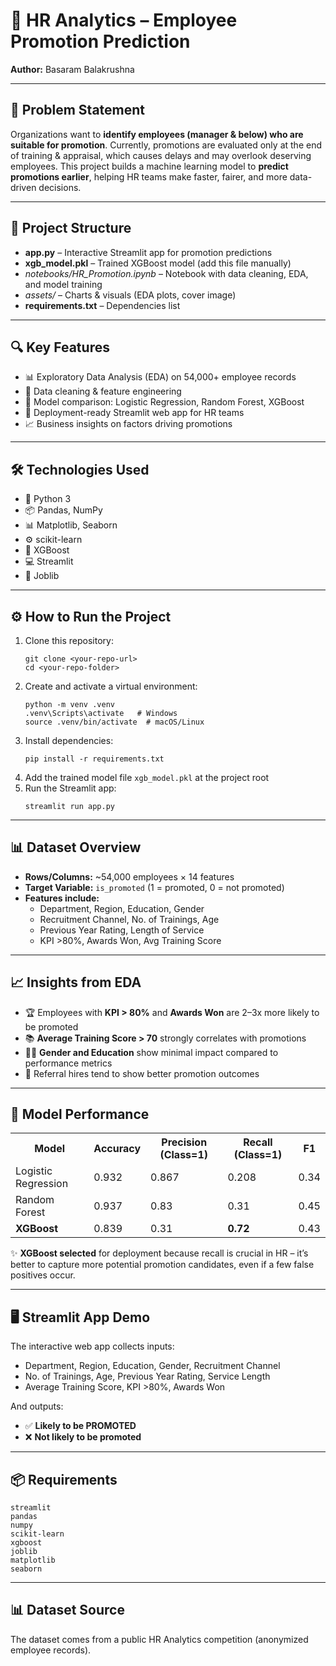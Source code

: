 <h1>🚀 HR Analytics – Employee Promotion Prediction</h1>

<p><strong>Author:</strong> Basaram Balakrushna</p>

---

<h2>🧠 Problem Statement</h2>
<p>
Organizations want to <strong>identify employees (manager & below) who are suitable for promotion</strong>.  
Currently, promotions are evaluated only at the end of training & appraisal, which causes delays and may overlook deserving employees.  
This project builds a machine learning model to <strong>predict promotions earlier</strong>, helping HR teams make faster, fairer, and more data-driven decisions.  
</p>

---

<h2>📂 Project Structure</h2>
<ul>
  <li><strong>app.py</strong> – Interactive Streamlit app for promotion predictions</li>
  <li><strong>xgb_model.pkl</strong> – Trained XGBoost model (add this file manually)</li>
  <li><em>notebooks/HR_Promotion.ipynb</em> – Notebook with data cleaning, EDA, and model training</li>
  <li><em>assets/</em> – Charts & visuals (EDA plots, cover image)</li>
  <li><strong>requirements.txt</strong> – Dependencies list</li>
</ul>

---

<h2>🔍 Key Features</h2>
<ul>
  <li>📊 Exploratory Data Analysis (EDA) on 54,000+ employee records</li>
  <li>🧹 Data cleaning & feature engineering</li>
  <li>🤖 Model comparison: Logistic Regression, Random Forest, XGBoost</li>
  <li>🎯 Deployment-ready Streamlit web app for HR teams</li>
  <li>📈 Business insights on factors driving promotions</li>
</ul>

---

<h2>🛠️ Technologies Used</h2>
<ul>
  <li>🐍 Python 3</li>
  <li>📦 Pandas, NumPy</li>
  <li>📊 Matplotlib, Seaborn</li>
  <li>⚙️ scikit-learn</li>
  <li>🌲 XGBoost</li>
  <li>💻 Streamlit</li>
  <li>💾 Joblib</li>
</ul>

---

<h2>⚙️ How to Run the Project</h2>
<ol>
  <li>Clone this repository:
    <pre><code>git clone &lt;your-repo-url&gt;
cd &lt;your-repo-folder&gt;</code></pre>
  </li>
  <li>Create and activate a virtual environment:
    <pre><code>python -m venv .venv
.venv\Scripts\activate   # Windows
source .venv/bin/activate  # macOS/Linux</code></pre>
  </li>
  <li>Install dependencies:
    <pre><code>pip install -r requirements.txt</code></pre>
  </li>
  <li>Add the trained model file <code>xgb_model.pkl</code> at the project root</li>
  <li>Run the Streamlit app:
    <pre><code>streamlit run app.py</code></pre>
  </li>
</ol>

---

<h2>📊 Dataset Overview</h2>
<ul>
  <li><strong>Rows/Columns:</strong> ~54,000 employees × 14 features</li>
  <li><strong>Target Variable:</strong> <code>is_promoted</code> (1 = promoted, 0 = not promoted)</li>
  <li><strong>Features include:</strong>
    <ul>
      <li>Department, Region, Education, Gender</li>
      <li>Recruitment Channel, No. of Trainings, Age</li>
      <li>Previous Year Rating, Length of Service</li>
      <li>KPI &gt;80%, Awards Won, Avg Training Score</li>
    </ul>
  </li>
</ul>

---

<h2>📈 Insights from EDA</h2>
<ul>
  <li>🏆 Employees with <strong>KPI > 80%</strong> and <strong>Awards Won</strong> are 2–3x more likely to be promoted</li>
  <li>📚 <strong>Average Training Score > 70</strong> strongly correlates with promotions</li>
  <li>👩‍💻 <strong>Gender and Education</strong> show minimal impact compared to performance metrics</li>
  <li>🔗 Referral hires tend to show better promotion outcomes</li>
</ul>



---

<h2>🤖 Model Performance</h2>

<table>
<tr><th>Model</th><th>Accuracy</th><th>Precision (Class=1)</th><th>Recall (Class=1)</th><th>F1</th></tr>
<tr><td>Logistic Regression</td><td>0.932</td><td>0.867</td><td>0.208</td><td>0.34</td></tr>
<tr><td>Random Forest</td><td>0.937</td><td>0.83</td><td>0.31</td><td>0.45</td></tr>
<tr><td><strong>XGBoost</strong></td><td>0.839</td><td>0.31</td><td><strong>0.72</strong></td><td>0.43</td></tr>
</table>

<p>
✨ <strong>XGBoost selected</strong> for deployment because recall is crucial in HR – it’s better to capture more potential promotion candidates, even if a few false positives occur.
</p>

---

<h2>🖥️ Streamlit App Demo</h2>
<p>
The interactive web app collects inputs:
</p>
<ul>
  <li>Department, Region, Education, Gender, Recruitment Channel</li>
  <li>No. of Trainings, Age, Previous Year Rating, Service Length</li>
  <li>Average Training Score, KPI &gt;80%, Awards Won</li>
</ul>
<p>
And outputs:
</p>
<ul>
  <li>✅ <strong>Likely to be PROMOTED</strong></li>
  <li>❌ <strong>Not likely to be promoted</strong></li>
</ul>

---

<h2>📦 Requirements</h2>
<pre><code>streamlit
pandas
numpy
scikit-learn
xgboost
joblib
matplotlib
seaborn
</code></pre>




---

<h2>📊 Dataset Source</h2>
<p>
The dataset comes from a public HR Analytics competition (anonymized employee records).
</p>
